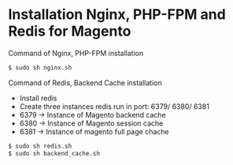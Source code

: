 # Installation Nginx, PHP-FPM and Redis for Magento

Command of Nginx, PHP-FPM installation
```sh
$ sudo sh nginx.sh
```

Command of Redis, Backend Cache installation
- Install redis
- Create three instances redis run in port: 6379/ 6380/ 6381
- 6379 -> Instance of Magento backend cache
- 6380 -> Instance of Magento session cache
- 6381 -> Instance of magento full page chache
```sh
$ sudo sh redis.sh
$ sudo sh backend_cache.sh
```



